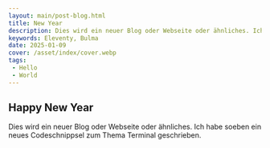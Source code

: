 ```yaml
---
layout: main/post-blog.html  
title: New Year  
description: Dies wird ein neuer Blog oder Webseite oder ähnliches. Ich habe soeben ein neues Codeschnippsel zum Thema Terminal geschrieben.  
keywords: Eleventy, Bulma  
date: 2025-01-09  
cover: /asset/index/cover.webp
tags:  
 - Hello
 - World  
---
```


## Happy New Year

Dies wird ein neuer Blog oder Webseite oder ähnliches. Ich habe soeben ein neues Codeschnippsel zum Thema Terminal geschrieben.
